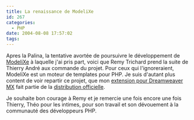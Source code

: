 ```yaml
---
title: La renaissance de ModeliXe
id: 267
categories:
  - PHP
date: 2004-08-08 17:57:02
tags:
---
```


Apres la Palina, la tentative avortée de poursuivre le développement de [ModeliXe](http://modelixe.phpedit.com/ "ModeliXe - la solution template !") à laquelle j'ai pris part, voici que Remy Trichard prend la suite de Thierry André aux commande du projet. Pour ceux qui l'ignoreraient, ModeliXe est un moteur de templates pour PHP. Je suis d'autant plus content de voir repartir ce projet, que mon [extension pour Dreamweaver MX](/blog/2004/07/01/220-extension-modelixe-pour-dreamweaver-mx "Extension ModeliXe pour Dreamweaver MX") fait partie de la [distribution officielle](http://modelixe.phpedit.com/telechargement.php "Téléchargement de ModeliXe").

Je souhaite bon courage à Remy et je remercie une fois encore une fois Thierry, Théo pour les intimes, pour son travail et son dévouement à la communauté des développeurs PHP.